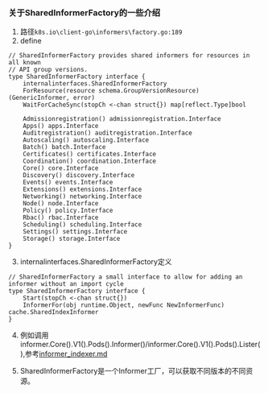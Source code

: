 ### 关于SharedInformerFactory的一些介绍

1. 路径`k8s.io\client-go\informers\factory.go:189`
2. define
```
// SharedInformerFactory provides shared informers for resources in all known
// API group versions.
type SharedInformerFactory interface {
	internalinterfaces.SharedInformerFactory
	ForResource(resource schema.GroupVersionResource) (GenericInformer, error)
	WaitForCacheSync(stopCh <-chan struct{}) map[reflect.Type]bool

	Admissionregistration() admissionregistration.Interface
	Apps() apps.Interface
	Auditregistration() auditregistration.Interface
	Autoscaling() autoscaling.Interface
	Batch() batch.Interface
	Certificates() certificates.Interface
	Coordination() coordination.Interface
	Core() core.Interface
	Discovery() discovery.Interface
	Events() events.Interface
	Extensions() extensions.Interface
	Networking() networking.Interface
	Node() node.Interface
	Policy() policy.Interface
	Rbac() rbac.Interface
	Scheduling() scheduling.Interface
	Settings() settings.Interface
	Storage() storage.Interface
}
```
3. internalinterfaces.SharedInformerFactory定义
```
// SharedInformerFactory a small interface to allow for adding an informer without an import cycle
type SharedInformerFactory interface {
	Start(stopCh <-chan struct{})
	InformerFor(obj runtime.Object, newFunc NewInformerFunc) cache.SharedIndexInformer
}
```

4. 例如调用 informer.Core().V1().Pods().Informer()/informer.Core().V1().Pods().Lister(),参考[informer_indexer.md](./informer_indexer.md)

5. SharedInformerFactory是一个Informer工厂，可以获取不同版本的不同资源。